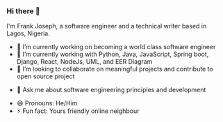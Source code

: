 ### Hi there 👋

I'm Frank Joseph, a software engineer and a technical writer based in Lagos, Nigeria.
<!--
**Frank-dev20/Frank-dev20** is a ✨ _special_ ✨ repository because its `README.md` (this file) appears on your GitHub profile.
-->

- 🔭 I’m currently working on becoming a world class software engineer
- 🌱 I’m currently working with Python, Java, JavaScript, Spring boot, Django, React, NodeJs, UML, and EER Diagram
- 👯 I’m looking to collaborate on meaningful projects and contribute to open source project
<!--
- 🤔 I’m looking for help with 
-->
- 💬 Ask me about software engineering principles and development
<!--
- 📫 How to reach me: ...
-->
- 😄 Pronouns: He/Him
- ⚡ Fun fact: Yours friendly online neighbour

